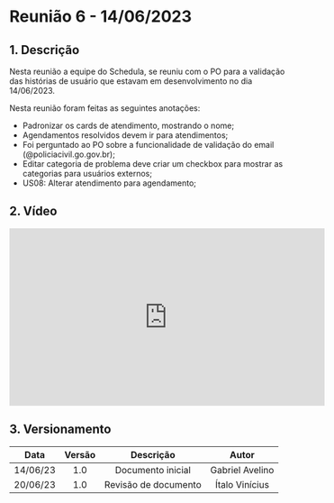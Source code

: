 # Reunião 6 - 14/06/2023

## 1. Descrição

Nesta reunião a equipe do Schedula, se reuniu com o PO para a validação das histórias de usuário que estavam em desenvolvimento no dia 14/06/2023.

Nesta reunião foram feitas as seguintes anotações:

- Padronizar os cards de atendimento, mostrando o nome;
- Agendamentos resolvidos devem ir para atendimentos;
- Foi perguntado ao PO sobre a funcionalidade de validação do email (@policiacivil.go.gov.br);
- Editar categoria de problema deve criar um checkbox para mostrar as categorias para usuários externos;
- US08: Alterar atendimento para agendamento; 


## 2. Vídeo

<center>

<iframe width="560" height="315" src="https://www.youtube.com/embed/tmJCd_Mfkbo" title="YouTube video player" frameborder="0" allow="accelerometer; autoplay; clipboard-write; encrypted-media; gyroscope; picture-in-picture; web-share" allowfullscreen></iframe>

</center>

## 3. Versionamento

<center>

|    Data    | Versão |            Descrição             |      Autor      |
| :--------: | :----: | :------------------------------: | :-------------: |
|      14/06/23      |  1.0   |               Documento inicial                   |       Gabriel Avelino          |
|      20/06/23      |  1.0   |               Revisão de documento                   |       Ítalo Vinícius         |

</center>